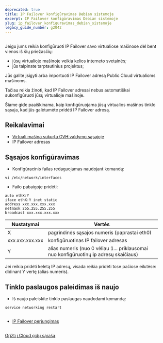 ```yaml
---
deprecated: true
title: IP Failover konfigūravimas Debian sistemoje
excerpt: IP Failover konfigūravimas Debian sistemoje
slug: ip_failover_konfiguravimas_debian_sistemoje
legacy_guide_number: g2042
---
```



## 
Jeigu jums reikia konfigūruoti IP Failover savo virtualiose mašinose dėl bent vienos iš šių priežasčių:

- jūsų virtualioje mašinoje veikia kelios interneto svetainės;
- jūs talpinate tarptautinius projektus;

Jūs galite įsigyti arba importuoti IP Failover adresą Public Cloud virtualioms mašinoms.

Tačiau reikia žinoti, kad IP Failover adresai nebus automatiškai sukonfigūruoti jūsų virtualioje mašinoje.

Šiame gide paaiškinama, kaip konfigūruojama jūsų virtualios mašinos tinklo sąsaja, kad jūs galėtumėte pridėti IP Failover adresą.


## Reikalavimai

- [Virtuali mašina sukurta OVH valdymo sąsajoje]({legacy}1775)
- IP Failover adresas




## Sąsajos konfigūravimas

- Konfigūracinis failas redaguojamas naudojant komandą:

```
vi /etc/network/interfaces
```


- Failo pabaigoje pridėti:

```
auto ethX:Y
iface ethX:Y inet static
address xxx.xxx.xxx.xxx
netmask 255.255.255.255
broadcast xxx.xxx.xxx.xxx
```



|Nustatymai|Vertės|
|---|---|
|X|pagrindinės sąsajos numeris (paprastai eth0)|
|xxx.xxx.xxx.xxx|konfigūruotinas IP failover adresas|
|Y|alias numeris (nuo 0 vėliau 1... priklausomai nuo konfigūruotinų ip adresų skaičiaus)|


Jei reikia pridėti keletą IP adresų, visada reikia pridėti tose pačiose eilutėse:
didinant Y vertę (alias numeris).


## Tinklo paslaugos paleidimas iš naujo

- Iš naujo paleiskite tinklo paslaugas naudodami komandą:

```
service networking restart
```





## 

- [IP Failover perjungimas]({legacy}1890)




## 
[Grįžti į Cloud gidų sąrašą]({legacy}1785)

